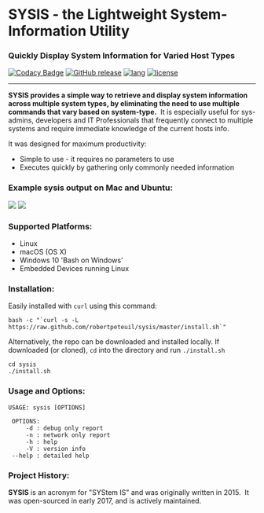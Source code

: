 # SYSIS - the Lightweight System-Information Utility
### Quickly Display System Information for Varied Host Types
[![Codacy Badge](https://api.codacy.com/project/badge/Grade/462b017e8f6b407d9783b1181b9ab869)](https://www.codacy.com/app/robertpeteuil/sysis?utm_source=github.com&amp;utm_medium=referral&amp;utm_content=robertpeteuil/sysis&amp;utm_campaign=Badge_Grade)
[![GitHub release](https://img.shields.io/github/release/robertpeteuil/sysis.svg?colorB=2067b8)](https://github.com/robertpeteuil/sysis)
[![lang](https://img.shields.io/badge/language-bash-89e051.svg?style=flat-square)](https://github.com/robertpeteuil/sysis)
[![license](https://img.shields.io/github/license/robertpeteuil/sysis.svg?colorB=2067b8)](https://github.com/robertpeteuil/sysis)

---

**SYSIS provides a simple way to retrieve and display system information across multiple system types, by eliminating the need to use multiple commands that vary based on system-type.**  It is especially useful for sys-admins, developers and IT Professionals that frequently connect to multiple systems and require immediate knowledge of the current hosts info.

It was designed for maximum productivity:
- Simple to use - it requires no parameters to use
- Executes quickly by gathering only commonly needed information
   

### Example sysis output on Mac and Ubuntu:
![](https://user-images.githubusercontent.com/1554603/31736305-348e9408-b3f9-11e7-9c38-32a924d45505.png) ![](https://user-images.githubusercontent.com/1554603/31737773-5f2648e2-b3fd-11e7-970f-d5ec5cf66c1a.jpg)

### Supported Platforms:

  - Linux
  - macOS (OS X)
  - Windows 10 'Bash on Windows'  
  - Embedded Devices running Linux

### Installation:

Easily installed with `curl` using this command:

``` shell
bash -c "`curl -s -L https://raw.github.com/robertpeteuil/sysis/master/install.sh`"
```


Alternatively, the repo can be downloaded and installed locally.  If downloaded (or cloned), `cd` into the directory and run `./install.sh`

``` shell
cd sysis
./install.sh
```

### Usage and Options:

``` shell
USAGE: sysis [OPTIONS]

 OPTIONS:
     -d	: debug only report
     -n	: network only report
     -h	: help
     -V	: version info
 --help	: detailed help
```

### Project History:

**SYSIS** is an acronym for "SYStem IS" and was originally written in 2015.  It was open-sourced in early 2017, and is actively maintained.

